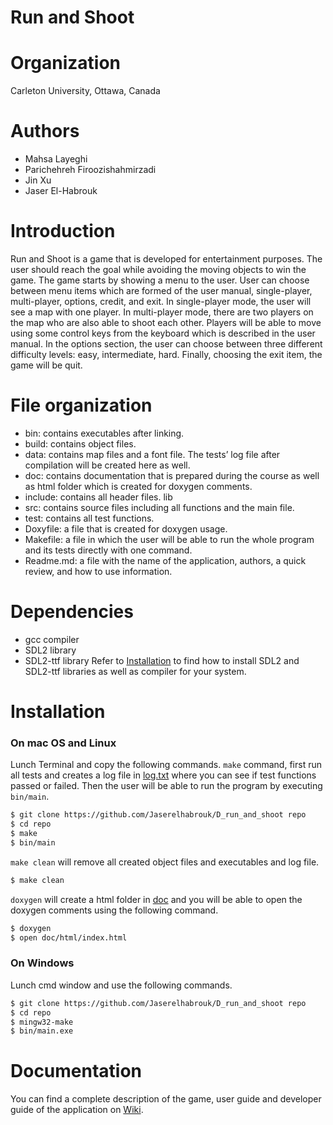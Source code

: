 # Run and Shoot
# Organization
Carleton University, Ottawa, Canada
# Authors
  - Mahsa Layeghi
  - Parichehreh Firoozishahmirzadi
  - Jin Xu
  - Jaser El-Habrouk
# Introduction 
Run and Shoot is a game that is developed for entertainment purposes. The user should reach the goal while avoiding the moving objects to win the game. The game starts by showing a menu to the user. User can choose between menu items which are formed of the user manual, single-player, multi-player, options, credit, and exit. In single-player mode, the user will see a map with one player. In multi-player mode, there are two players on the map who are also able to shoot each other. Players will be able to move using some control keys from the keyboard which is described in the user manual. In the options section, the user can choose between three different difficulty levels: easy, intermediate, hard. Finally, choosing the exit item, the game will be quit.
# File organization
- bin: contains executables after linking.
- build: contains object files.
- data: contains map files and a font file. The tests’ log file after compilation will be created here as well.
- doc: contains documentation that is prepared during the course as well as html folder which is created for doxygen comments.
- include: contains all header files.
lib
- src: contains source files including all functions and the main file.
- test: contains all test functions.
- Doxyfile: a file that is created for doxygen usage.
- Makefile: a file in which the user will be able to run the whole program and its tests directly with one command.
- Readme.md: a file with the name of the application, authors, a quick review, and how to use information.
# Dependencies
- gcc compiler
- SDL2 library
- SDL2-ttf library
Refer to [Installation](https://github.com/Jaserelhabrouk/D_run_and_shoot/wiki/Installation) to find how to install SDL2 and SDL2-ttf libraries as well as compiler for your system.
# Installation
### On mac OS and Linux
Lunch Terminal and copy the following commands. `make` command, first run all tests and creates a log file in [log.txt]() where you can see if test functions passed or failed. Then the user will be able to run the program by executing `bin/main`.
```sh
$ git clone https://github.com/Jaserelhabrouk/D_run_and_shoot repo
$ cd repo
$ make
$ bin/main
```
`make clean` will remove all created object files and executables and log file.
```sh
$ make clean
```
`doxygen` will create a html folder in [doc]() and you will be able to open the doxygen comments using the following command.
```sh
$ doxygen
$ open doc/html/index.html
```
### On Windows
Lunch cmd window and use the following commands.
```sh
$ git clone https://github.com/Jaserelhabrouk/D_run_and_shoot repo
$ cd repo
$ mingw32-make
$ bin/main.exe
```

# Documentation
You can find a complete description of the game, user guide and developer guide of the application on [Wiki](https://github.com/Jaserelhabrouk/D_run_and_shoot/wiki).
